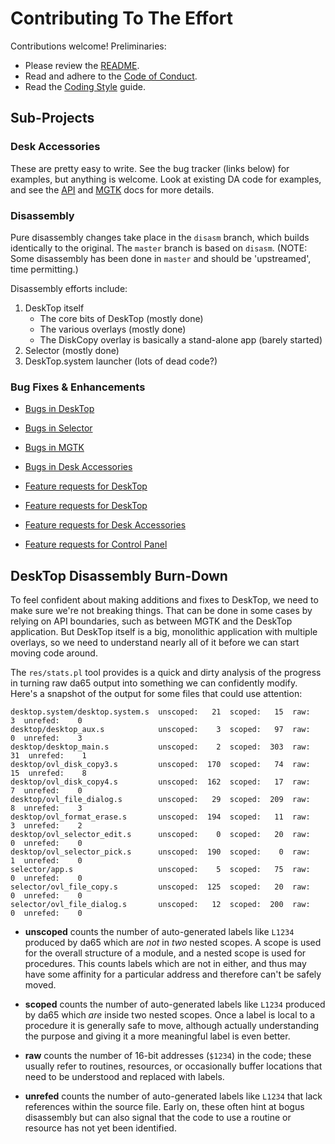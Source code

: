 # Contributing To The Effort

Contributions welcome! Preliminaries:

* Please review the [README](README.md).
* Read and adhere to the [Code of Conduct](CODE_OF_CONDUCT.md).
* Read the [Coding Style](docs/Coding_Style.md) guide.

## Sub-Projects

### Desk Accessories

These are pretty easy to write. See the bug tracker (links below) for examples, but anything is welcome. Look at existing DA code for examples, and see the [API](desk.acc/API.md) and [MGTK](mgtk/MGTK.md) docs for more details.

### Disassembly

Pure disassembly changes take place in the `disasm` branch, which builds identically to the original. The `master` branch is based on `disasm`. (NOTE: Some disassembly has been done in `master` and should be 'upstreamed', time permitting.)

Disassembly efforts include:

1. DeskTop itself
   * The core bits of DeskTop (mostly done)
   * The various overlays (mostly done)
   * The DiskCopy overlay is basically a stand-alone app (barely started)
1. Selector (mostly done)
1. DeskTop.system launcher (lots of dead code?)

### Bug Fixes & Enhancements

* [Bugs in DeskTop](https://github.com/a2stuff/a2d/issues?utf8=%E2%9C%93&q=is%3Aissue+is%3Aopen+label%3A%22bug%22+label%3ADeskTop)
* [Bugs in Selector](https://github.com/a2stuff/a2d/issues?utf8=%E2%9C%93&q=is%3Aissue+is%3Aopen+label%3A%22bug%22+label%3ASelector)
* [Bugs in MGTK](https://github.com/a2stuff/a2d/issues?utf8=%E2%9C%93&q=is%3Aissue+is%3Aopen+label%3A%22bug%22+label%3AMGTK)
* [Bugs in Desk Accessories](https://github.com/a2stuff/a2d/issues?q=is%3Aissue+is%3Aopen+label%3Abug+label%3A%22Desk+Accessories%22)

* [Feature requests for DeskTop](https://github.com/a2stuff/a2d/issues?q=is%3Aissue+is%3Aopen+label%3A%22feature+request%22+label%3ADeskTop)
* [Feature requests for DeskTop](https://github.com/a2stuff/a2d/issues?q=is%3Aissue+is%3Aopen+label%3A%22feature+request%22+label%3ASelector)
* [Feature requests for Desk Accessories](https://github.com/a2stuff/a2d/issues?q=is%3Aissue+is%3Aopen+label%3A%22feature+request%22+label%3A%22Desk+Accessories%22)
* [Feature requests for Control Panel](https://github.com/a2stuff/a2d/issues?q=is%3Aissue+is%3Aopen+label%3A%22Control+Panel+DA%22)


## DeskTop Disassembly Burn-Down

To feel confident about making additions and fixes to DeskTop, we need to
make sure we're not breaking things. That can be done in some cases by
relying on API boundaries, such as between MGTK and the DeskTop application.
But DeskTop itself is a big, monolithic application with multiple overlays,
so we need to understand nearly all of it before we can start moving code
around.

The `res/stats.pl` tool provides is a quick and dirty analysis of the
progress in turning raw da65 output into something we can confidently
modify. Here's a snapshot of the output for some files that could use
attention:

```
desktop.system/desktop.system.s  unscoped:   21  scoped:   15  raw:    3  unrefed:    0
desktop/desktop_aux.s            unscoped:    3  scoped:   97  raw:    0  unrefed:    3
desktop/desktop_main.s           unscoped:    2  scoped:  303  raw:   31  unrefed:    1
desktop/ovl_disk_copy3.s         unscoped:  170  scoped:   74  raw:   15  unrefed:    8
desktop/ovl_disk_copy4.s         unscoped:  162  scoped:   17  raw:    7  unrefed:    0
desktop/ovl_file_dialog.s        unscoped:   29  scoped:  209  raw:    8  unrefed:    3
desktop/ovl_format_erase.s       unscoped:  194  scoped:   11  raw:    3  unrefed:    2
desktop/ovl_selector_edit.s      unscoped:    0  scoped:   20  raw:    0  unrefed:    0
desktop/ovl_selector_pick.s      unscoped:  190  scoped:    0  raw:    1  unrefed:    0
selector/app.s                   unscoped:    5  scoped:   75  raw:    0  unrefed:    0
selector/ovl_file_copy.s         unscoped:  125  scoped:   20  raw:    0  unrefed:    0
selector/ovl_file_dialog.s       unscoped:   12  scoped:  200  raw:    0  unrefed:    0
```

* **unscoped** counts the number of auto-generated labels like `L1234`
    produced by da65 which are _not_ in _two_ nested scopes. A scope is
    used for the overall structure of a module, and a nested scope
    is used for procedures. This counts labels which are not in either,
    and thus may have some affinity for a particular address
    and therefore can't be safely moved.

* **scoped** counts the number of auto-generated labels like `L1234`
    produced by da65 which _are_ inside two nested scopes. Once a label
    is local to a procedure it is generally safe to move, although
    actually understanding the purpose and giving it a more meaningful
    label is even better.

* **raw** counts the number of 16-bit addresses (`$1234`) in the code;
    these usually refer to routines, resources, or occasionally
    buffer locations that need to be understood and replaced with
    labels.

* **unrefed** counts the number of auto-generated labels like `L1234`
    that lack references within the source file. Early on, these often
    hint at bogus disassembly but can also signal that the code to
    use a routine or resource has not yet been identified.

